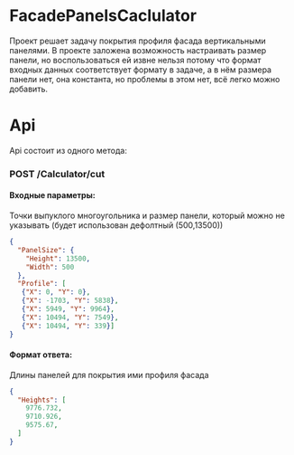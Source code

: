 # FacadePanelsCaclulator

Проект решает задачу покрытия профиля фасада вертикальными панелями.
В проекте заложена возможность настраивать размер панели, но воспользоваться ей извне нельзя потому что формат входных данных
соответствует формату в задаче, а в нём размера панели нет, она константа, но проблемы в этом нет, всё легко можно добавить.

# Api

Api состоит из одного метода:

### POST /Сalculator/cut

#### Входные параметры:

Точки выпуклого многоугольника и размер панели, который можно не указывать (будет использован дефолтный (500,13500))
```json
{
  "PanelSize": {
    "Height": 13500,
    "Width": 500
  },
  "Profile": [
   {"X": 0, "Y": 0},
   {"X": -1703, "Y": 5838},
   {"X": 5949, "Y": 9964},
   {"X": 10494, "Y": 7549},
   {"X": 10494, "Y": 339}]
}
```

#### Формат ответа:
Длины панелей для покрытия ими профиля фасада
```json 
{
  "Heights": [
    9776.732,
    9710.926,
    9575.67,
  ]
}
```